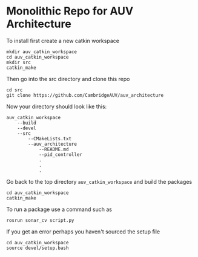 # Monolithic Repo for AUV Architecture

To install first create a new catkin workspace
```
mkdir auv_catkin_workspace
cd auv_catkin_workspace
mkdir src
catkin_make
```
Then go into the src directory and clone this repo 
```
cd src
git clone https://github.com/CambridgeAUV/auv_architecture
```
Now your directory should look like this:
```
auv_catkin_workspace
    --build
    --devel
    --src
        --CMakeLists.txt
        --auv_architecture
            --README.md
            --pid_controller
            .
            .
            .
```
Go back to the top directory `auv_catkin_workspace` and build the packages
```
cd auv_catkin_workspace
catkin_make
```
To run a package use a command such as
```
rosrun sonar_cv script.py
```
If you get an error perhaps you haven't sourced the setup file
```
cd auv_catkin_workspace
source devel/setup.bash
```


